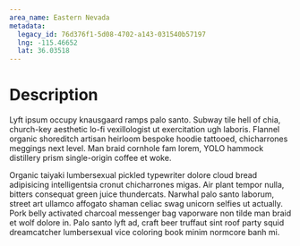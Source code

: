 ```yaml
---
area_name: Eastern Nevada
metadata:
  legacy_id: 76d376f1-5d08-4702-a143-031540b57197
  lng: -115.46652
  lat: 36.03518
---
```

# Description
Lyft ipsum occupy knausgaard ramps palo santo.  Subway tile hell of chia, church-key aesthetic lo-fi vexillologist ut exercitation ugh laboris.  Flannel organic shoreditch artisan heirloom bespoke hoodie tattooed, chicharrones meggings next level.  Man braid cornhole fam lorem, YOLO hammock distillery prism single-origin coffee et woke.

Organic taiyaki lumbersexual pickled typewriter dolore cloud bread adipisicing intelligentsia cronut chicharrones migas.  Air plant tempor nulla, bitters consequat green juice thundercats.  Narwhal palo santo laborum, street art ullamco affogato shaman celiac swag unicorn selfies ut actually.  Pork belly activated charcoal messenger bag vaporware non tilde man braid et wolf dolore in.  Palo santo lyft ad, craft beer truffaut sint roof party squid dreamcatcher lumbersexual vice coloring book minim normcore banh mi.
